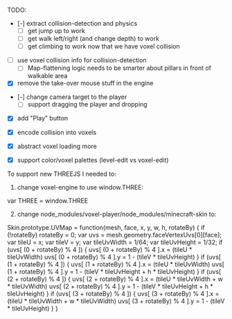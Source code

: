 TODO:

- [-] extract collision-detection and physics
  - [ ] get jump up to work
  - [ ] get walk left/right (and change depth) to work
  - [ ] get climbing to work now that we have voxel collision
- [ ] use voxel collision info for collision-detection
  - [ ] Map-flattening logic needs to be smarter about pillars in front of walkable area
- [x] remove the take-over mouse stuff in the engine
- [-] change camera target to the player
  - [ ] support dragging the player and dropping
- [x] add "Play" button
- [x] encode collision into voxels
- [x] abstract voxel loading more
- [x] support color/voxel palettes (level-edit vs voxel-edit)


To support new THREEJS I needed to:

1. change voxel-engine to use window.THREE:

var THREE = window.THREE

2. change node_modules/voxel-player/node_modules/minecraft-skin to:

Skin.prototype.UVMap = function(mesh, face, x, y, w, h, rotateBy) {
  if (!rotateBy) rotateBy = 0;
  var uvs = mesh.geometry.faceVertexUvs[0][face];
  var tileU = x;
  var tileV = y;
  var tileUvWidth = 1/64;
  var tileUvHeight = 1/32;
  if (uvs[ (0 + rotateBy) % 4 ]) {
    uvs[ (0 + rotateBy) % 4 ].x = (tileU * tileUvWidth)
    uvs[ (0 + rotateBy) % 4 ].y = 1 - (tileV * tileUvHeight)
  }
  if (uvs[ (1 + rotateBy) % 4 ]) {
    uvs[ (1 + rotateBy) % 4 ].x = (tileU * tileUvWidth)
    uvs[ (1 + rotateBy) % 4 ].y = 1 - (tileV * tileUvHeight + h * tileUvHeight)
  }
  if (uvs[ (2 + rotateBy) % 4 ]) {
    uvs[ (2 + rotateBy) % 4 ].x = (tileU * tileUvWidth + w * tileUvWidth)
    uvs[ (2 + rotateBy) % 4 ].y = 1 - (tileV * tileUvHeight + h * tileUvHeight)
  }
  if (uvs[ (3 + rotateBy) % 4 ]) {
    uvs[ (3 + rotateBy) % 4 ].x = (tileU * tileUvWidth + w * tileUvWidth)
    uvs[ (3 + rotateBy) % 4 ].y = 1 - (tileV * tileUvHeight)
  }
}

